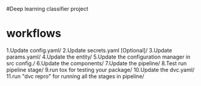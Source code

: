 #Deep learning classifier project
# workflows

1.Update config.yaml/
2.Update secrets.yaml [Optional]/
3.Update params.yaml/
4.Update the entity/
5.Update the configuration manager in src config./
6.Update the components/
7.Update the pipeline/
8.Test run pipeline stage/
9.run tox for testing your package/
10.Update the dvc.yaml/
11.run "dvc repro" for running all the stages in pipeline/
